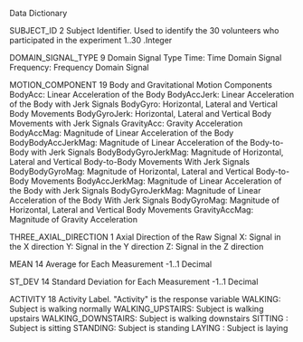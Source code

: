 
Data Dictionary


SUBJECT_ID		2
	Subject Identifier. Used to identify the 30 volunteers who participated in the experiment
		1..30 .Integer

DOMAIN_SIGNAL_TYPE	9
	Domain Signal Type
		Time: Time Domain Signal
		Frequency: Frequency Domain Signal

MOTION_COMPONENT	19
	Body and Gravitational Motion Components
		BodyAcc: Linear Acceleration of the Body
		BodyAccJerk: Linear Acceleration of the Body with Jerk Signals
		BodyGyro: Horizontal, Lateral and Vertical Body Movements
		BodyGyroJerk: Horizontal, Lateral and Vertical Body Movements with Jerk Signals
		GravityAcc: Gravity Acceleration 
		BodyAccMag: Magnitude of Linear Acceleration of the Body
		BodyBodyAccJerkMag: Magnitude of Linear Acceleration of the Body-to-Body with Jerk Signals 
		BodyBodyGyroJerkMag: Magnitude of Horizontal, Lateral and Vertical Body-to-Body Movements With Jerk Signals
		BodyBodyGyroMag: Magnitude of Horizontal, Lateral and Vertical Body-to-Body Movements
		BodyAccJerkMag: Magnitude of Linear Acceleration of the Body with Jerk Signals
		BodyGyroJerkMag: Magnitude of Linear Acceleration of the Body With Jerk Signals
		BodyGyroMag: Magnitude of Horizontal, Lateral and Vertical Body Movements
		GravityAccMag: Magnitude of Gravity Acceleration 

THREE_AXIAL_DIRECTION	1
	Axial Direction of the Raw Signal
		X: Signal in the X direction
		Y: Signal in the Y direction
		Z: Signal in the Z direction

MEAN			14
	Average for Each Measurement
		-1..1 Decimal

ST_DEV			14
	Standard Deviation for Each Measurement
		-1..1 Decimal	

ACTIVITY		18
	Activity Label. "Activity" is the response variable
		WALKING: Subject is walking normally
		WALKING_UPSTAIRS: Subject is walking upstairs
		WALKING_DOWNSTAIRS:
 Subject is walking downstairs
		SITTING
: Subject is sitting
		STANDING: Subject is standing
		LAYING
: Subject is laying